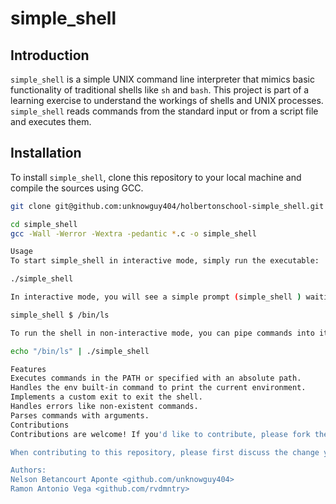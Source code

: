 # simple_shell

## Introduction

`simple_shell` is a simple UNIX command line interpreter that mimics basic functionality of traditional shells like `sh` and `bash`. This project is part of a learning exercise to understand the workings of shells and UNIX processes. `simple_shell` reads commands from the standard input or from a script file and executes them.

## Installation

To install `simple_shell`, clone this repository to your local machine and compile the sources using GCC.

```bash
git clone git@github.com:unknowguy404/holbertonschool-simple_shell.git
```

```bash
cd simple_shell
gcc -Wall -Werror -Wextra -pedantic *.c -o simple_shell

Usage
To start simple_shell in interactive mode, simply run the executable:

./simple_shell

In interactive mode, you will see a simple prompt (simple_shell ) waiting for your commands. Type commands as you would in any standard shell:

simple_shell $ /bin/ls

To run the shell in non-interactive mode, you can pipe commands into it from the command line:

echo "/bin/ls" | ./simple_shell

Features
Executes commands in the PATH or specified with an absolute path.
Handles the env built-in command to print the current environment.
Implements a custom exit to exit the shell.
Handles errors like non-existent commands.
Parses commands with arguments.
Contributions
Contributions are welcome! If you'd like to contribute, please fork the repository and use a feature branch. Pull requests are warmly welcome.

When contributing to this repository, please first discuss the change you wish to make via issue, email, or any other method with the owners of this repository before making a change.

Authors:
Nelson Betancourt Aponte <github.com/unknowguy404>
Ramon Antonio Vega <github.com/rvdmntry>
```
